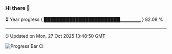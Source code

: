 ### Hi there 👋

⏳ Year progress { ████████████████████████▁▁▁▁▁▁ } 82.08 %

---

⏰ Updated on Mon, 27 Oct 2025 13:48:50 GMT

![Progress Bar CI](https://github.com/IshwaranRudhara/GIT-ACTION/workflows/Progress%20Bar%20CI/badge.svg)

